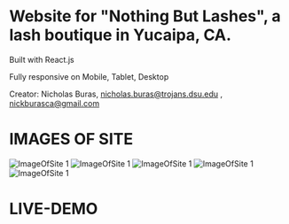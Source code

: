 # Website for "Nothing But Lashes", a lash boutique in Yucaipa, CA.

Built with React.js

Fully responsive on Mobile, Tablet, Desktop

Creator: Nicholas Buras, nicholas.buras@trojans.dsu.edu , nickburasca@gmail.com

# IMAGES OF SITE

![ImageOfSite 1](/public/homepage-mobile.png)
![ImageOfSite 1](/public/about-mobile.png)
![ImageOfSite 1](/public/extension-mobile.png)
![ImageOfSite 1](/public/footer-mobile.png)
![ImageOfSite 1](/public/homepage-desktop.png)

# LIVE-DEMO
